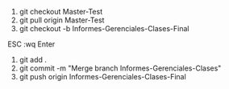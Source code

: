 1. git checkout Master-Test
2. git pull origin Master-Test
3. git checkout -b Informes-Gerenciales-Clases-Final

ESC :wq Enter

1. git add .
2. git commit -m "Merge branch Informes-Gerenciales-Clases" 
3. git push origin Informes-Gerenciales-Clases-Final